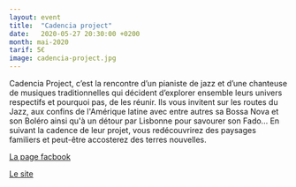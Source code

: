 ```yaml
---
layout: event
title:  "Cadencia project"
date:   2020-05-27 20:30:00 +0200
month: mai-2020
tarif: 5€
image: cadencia-project.jpg
---
```


Cadencia Project, c’est la rencontre d’un pianiste de jazz et d’une chanteuse de musiques traditionnelles qui décident d’explorer ensemble leurs univers respectifs et pourquoi pas, de les réunir. Ils vous invitent sur les routes du Jazz, aux confins de l'Amérique latine avec entre autres sa Bossa Nova et son Boléro ainsi qu'à un détour par Lisbonne pour savourer son Fado... En suivant la cadence de leur projet, vous redécouvrirez des paysages familiers et peut-être accosterez des terres nouvelles.

[La page facbook](https://www.facebook.com/CadenciaProject/)

[Le site](http://www.cadenciaproject.com/)
